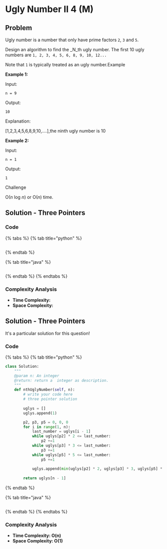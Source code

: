 # Ugly Number II 4 \(M\)

## Problem

Ugly number is a number that only have prime factors `2`, `3` and `5`.

Design an algorithm to find the _N_th ugly number. The first 10 ugly numbers are `1, 2, 3, 4, 5, 6, 8, 9, 10, 12...`

Note that `1` is typically treated as an ugly number.Example

**Example 1:**

Input:

```text
n = 9
```

Output:

```text
10
```

Explanation:

\[1,2,3,4,5,6,8,9,10,....\],the ninth ugly number is 10

**Example 2:**

Input:

```text
n = 1
```

Output:

```text
1
```

Challenge

O\(_n_ log _n_\) or O\(_n_\) time.

## Solution - Three Pointers

### Code

{% tabs %}
{% tab title="python" %}
```python

```
{% endtab %}

{% tab title="java" %}
```

```
{% endtab %}
{% endtabs %}

### Complexity Analysis

* **Time Complexity:**
* **Space Complexity:**

## Solution - Three Pointers

It's a particular solution for this question! 

### Code

{% tabs %}
{% tab title="python" %}
```python
class Solution:
    """
    @param n: An integer
    @return: return a  integer as description.
    """
    def nthUglyNumber(self, n):
        # write your code here
        # three pointer solution
        
        uglys = []
        uglys.append(1)

        p2, p3, p5 = 0, 0, 0
        for i in range(1, n):
            last_number = uglys[i - 1]
            while uglys[p2] * 2 <= last_number:
                p2 +=1
            while uglys[p3] * 3 <= last_number:
                p3 +=1
            while uglys[p5] * 5 <= last_number:
                p5 +=1
            
            uglys.append(min(uglys[p2] * 2, uglys[p3] * 3, uglys[p5] * 5))
        
        return uglys[n - 1]

```
{% endtab %}

{% tab title="java" %}
```

```
{% endtab %}
{% endtabs %}

### Complexity Analysis

* **Time Complexity: O\(n\)**
* **Space Complexity: O\(1\)**

